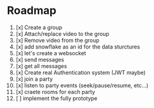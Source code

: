 # Roadmap

1. [x] Create a group
2. [x] Attach/replace video to the group
3. [x] Remove video from the group
4. [x] add snowflake as an id for the data sturctures
5. [x] let's create a websocket
6. [x] send messages
7. [x] get all messages
8. [x] Create real Authentication system (JWT maybe)
9. [x] join a party
10. [x] listen to party events (seek/pause/resume, etc...)
11. [x] craete rooms for each party
12. [ ] implement the fully prototype
